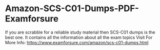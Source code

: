# Amazon-SCS-C01-Dumps-PDF-Examforsure
If you are scrabble for a reliable study material then SCS-C01 dumps is the best one. It contains all the information about all the exam topics   Visit For More Info: https://www.examforsure.com/amazon/scs-c01-dumps.html
